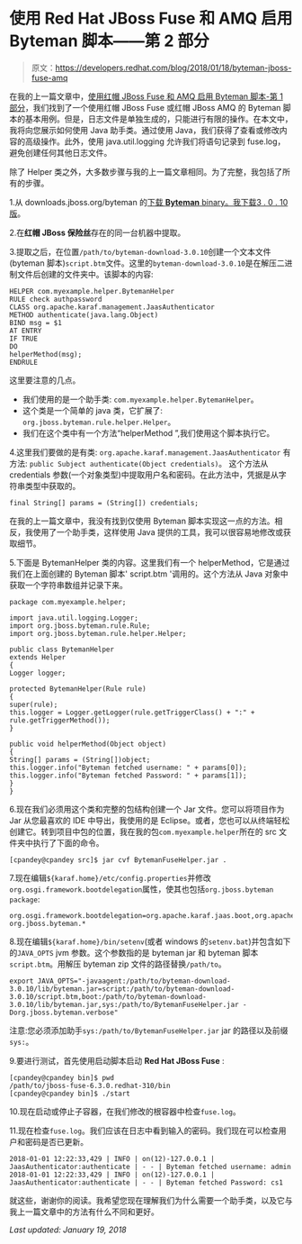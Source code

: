 # 使用 Red Hat JBoss Fuse 和 AMQ 启用 Byteman 脚本——第 2 部分

> 原文：<https://developers.redhat.com/blog/2018/01/18/byteman-jboss-fuse-amq>

在我的上一篇文章中，[使用红帽 JBoss Fuse 和 AMQ 启用 Byteman 脚本-第 1 部分](https://developers.redhat.com/blog/2018/01/02/enabling-byteman-script-red-hat-jboss-fuse-amq/)，我们找到了一个使用红帽 JBoss Fuse 或红帽 JBoss AMQ 的 Byteman 脚本的基本用例。但是，日志文件是单独生成的，只能进行有限的操作。在本文中，我将向您展示如何使用 Java 助手类。通过使用 Java，我们获得了查看或修改内容的高级操作。此外，使用 java.util.logging 允许我们将语句记录到 fuse.log，避免创建任何其他日志文件。

除了 Helper 类之外，大多数步骤与我的上一篇文章相同。为了完整，我包括了所有的步骤。

1.从 downloads.jboss.org/byteman 的[下载 **Byteman** binary。我下载](http://byteman.jboss.org/downloads.html)[3 . 0 . 10 版](http://downloads.jboss.org/byteman/3.0.10/byteman-download-3.0.10-bin.zip)。

2.在**红帽 JBoss 保险丝**存在的同一台机器中提取。

3.提取之后，在位置`/path/to/byteman-download-3.0.10`创建一个文本文件(byteman 脚本)`script.btm`文件。这里的`byteman-download-3.0.10`是在解压二进制文件后创建的文件夹中。该脚本的内容:

```
HELPER com.myexample.helper.BytemanHelper
RULE check authpassword
CLASS org.apache.karaf.management.JaasAuthenticator
METHOD authenticate(java.lang.Object)
BIND msg = $1
AT ENTRY
IF TRUE
DO
helperMethod(msg);
ENDRULE

```

这里要注意的几点。

*   我们使用的是一个助手类:
    `com.myexample.helper.BytemanHelper`。
*   这个类是一个简单的 java 类，它扩展了:
    `org.jboss.byteman.rule.helper.Helper`。
*   我们在这个类中有一个方法“helperMethod ”,我们使用这个脚本执行它。

4.这里我们要做的是有类:
`org.apache.karaf.management.JaasAuthenticator`
有方法:
`public Subject authenticate(Object credentials)`。
这个方法从 credentials 参数(一个对象类型)中提取用户名和密码。在此方法中，凭据是从字符串类型中获取的。

```
final String[] params = (String[]) credentials;
```

在我的上一篇文章中，我没有找到仅使用 Byteman 脚本实现这一点的方法。相反，我使用了一个助手类，这样使用 Java 提供的工具，我可以很容易地修改或获取细节。

5.下面是 BytemanHelper 类的内容。这里我们有一个 helperMethod，它是通过我们在上面创建的 Byteman 脚本' script.btm '调用的。这个方法从 Java 对象中获取一个字符串数组并记录下来。

```
package com.myexample.helper;

import java.util.logging.Logger;
import org.jboss.byteman.rule.Rule;
import org.jboss.byteman.rule.helper.Helper;

public class BytemanHelper
extends Helper
{
Logger logger;

protected BytemanHelper(Rule rule)
{
super(rule);
this.logger = Logger.getLogger(rule.getTriggerClass() + ":" + rule.getTriggerMethod());
}

public void helperMethod(Object object)
{
String[] params = (String[])object;
this.logger.info("Byteman fetched username: " + params[0]);
this.logger.info("Byteman fetched Password: " + params[1]);
}
}
```

6.现在我们必须用这个类和完整的包结构创建一个 Jar 文件。您可以将项目作为 Jar 从您最喜欢的 IDE 中导出，我使用的是 Eclipse。或者，您也可以从终端轻松创建它。转到项目中包的位置，我在我的包`com.myexample.helper`所在的 src 文件夹中执行了下面的命令。

```
[cpandey@cpandey src]$ jar cvf BytemanFuseHelper.jar .
```

7.现在编辑`${karaf.home}/etc/config.properties`并修改`org.osgi.framework.bootdelegation`属性，使其也包括`org.jboss.byteman package`:

```
org.osgi.framework.bootdelegation=org.apache.karaf.jaas.boot,org.apache.karaf.management.boot,sun.*,com.sun.*,javax.transaction,javax.transaction.*,javax.xml.crypto,javax.xml.crypto.*,org.apache.xerces.*,org.bouncycastle.*,com.ibm.security.*,org.apache.xalan.processor, org.jboss.byteman.*
```

8.现在编辑`${karaf.home}/bin/setenv`(或者 windows 的`setenv.bat`)并包含如下的`JAVA_OPTS` jvm 参数。这个参数指的是 byteman jar 和 byteman 脚本`script.btm`。用解压 byteman zip 文件的路径替换`/path/to`。

```
export JAVA_OPTS="-javaagent:/path/to/byteman-download-3.0.10/lib/byteman.jar=script:/path/to/byteman-download-3.0.10/script.btm,boot:/path/to/byteman-download-3.0.10/lib/byteman.jar,sys:/path/to/BytemanFuseHelper.jar -Dorg.jboss.byteman.verbose"
```

注意:您必须添加助手`sys:/path/to/BytemanFuseHelper.jar` jar 的路径以及前缀`sys:`。

9.要进行测试，首先使用启动脚本启动 **Red Hat JBoss Fuse** :

```
[cpandey@cpandey bin]$ pwd
/path/to/jboss-fuse-6.3.0.redhat-310/bin
[cpandey@cpandey bin]$ ./start
```

10.现在启动或停止子容器，在我们修改的根容器中检查`fuse.log`。

11.现在检查`fuse.log`。我们应该在日志中看到输入的密码。我们现在可以检查用户和密码是否已更新。

```
2018-01-01 12:22:33,429 | INFO | on(12)-127.0.0.1 | JaasAuthenticator:authenticate | - - | Byteman fetched username: admin
2018-01-01 12:22:33,429 | INFO | on(12)-127.0.0.1 | JaasAuthenticator:authenticate | - - | Byteman fetched Password: cs1
```

就这些，谢谢你的阅读。我希望您现在理解我们为什么需要一个助手类，以及它与我上一篇文章中的方法有什么不同和更好。

*Last updated: January 19, 2018*